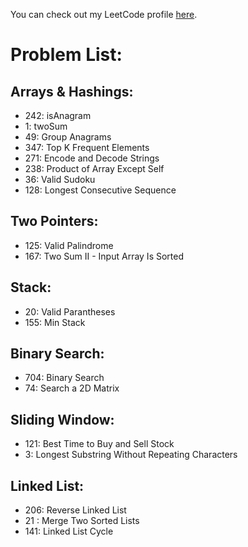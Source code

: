 You can check out my LeetCode profile [here](https://leetcode.com/u/d0lphinium/).

# Problem List:
## Arrays & Hashings:
* 242: isAnagram
* 1:   twoSum
* 49:  Group Anagrams
* 347: Top K Frequent Elements
* 271: Encode and Decode Strings
* 238: Product of Array Except Self
* 36:  Valid Sudoku
* 128: Longest Consecutive Sequence


## Two Pointers:
* 125: Valid Palindrome
* 167: Two Sum II - Input Array Is Sorted

## Stack:
* 20:  Valid Parantheses
* 155: Min Stack

## Binary Search:
* 704: Binary Search
* 74:  Search a 2D Matrix

## Sliding Window:
* 121: Best Time to Buy and Sell Stock
* 3:   Longest Substring Without Repeating Characters 

## Linked List:
* 206: Reverse Linked List
* 21 : Merge Two Sorted Lists
* 141: Linked List Cycle